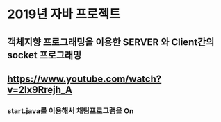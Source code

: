 # 2019년 자바 프로젝트

## 객체지향 프로그래밍을 이용한 SERVER 와 Client간의 socket 프로그래밍 
## https://www.youtube.com/watch?v=2lx9Rrejh_A
### start.java를 이용해서 채팅프로그램을 On
